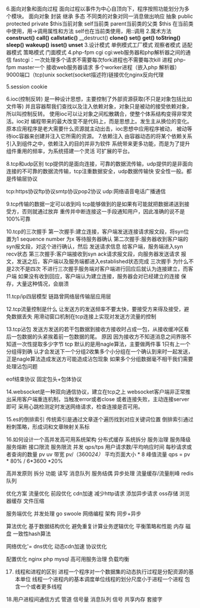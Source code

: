 6.面向对象和面向过程
面向过程以事件为中心自顶向下，程序按照功能划分为多个模块。
面向对象
封装
继承
多态 不同类的对象对同一消息做出响应
抽象
public protected  private
$this当前对象 self当前类 parent当前类的父类
$this 在当前类中使用，用->调用属性和方法
self也在当前类使用，用::调用
2.魔术方法
__construct()__ __call()__ __callstatic()__ __destruct()
__clone()__ __set()__ __get()__ __toString()__ 
__sleep()__ __wakeup()__ __isset()__ __unset__
3.设计模式
单例模式工厂模式 观察者模式 适配器模式 策略模式 门面模式
4.php-fpm cgi
cgi:web服务器和php解析器之间的通信
fastcgi：一次处理多个请求不需要每次fork进程也不需要每次kill
进程
php-fpm master一个 接收web服务器请求 多个worker进程（嵌入php
解析器）
9000端口（tcp)unix socket(socket描述符)链接优化nginx反向代理

5.session cookie

6.ioc(控制反转)
是一种设计思想，主要控制了外部资源获取(不只是对象包括比如文件等)
并且容器帮我们查找以及注入依赖对象，对象只是被动的接受依赖对象，
所以叫控制反转。
使用ioc可以让对象之间松散耦合，使整个体系结构变得非常灵活。ioc对
编程带来的最大改变不是代码上，而是思想上。发生主从换位的变化。
原本应用程序是老大需要什么资源就主动出击，ioc思想中应用程序被动，
被动等待ioc容器来创建并注入它所需的资源。
7.依赖注入
由容器动态的将某个依赖关系引入到组件之中，依赖注入的目的并非为软件
系统带来更多功能，而是为了提升组件重用的频率，为系统搭建一个灵活
可扩展的平台。

8.tcp和udp区别
tcp提供的是面向连接，可靠的数据流传输，udp提供的是非面向
连接的不可靠的数据流传输，tcp注重数据安全，udp数据传输快
安全性一般。都是传输层协议


tcp:https协议ftp协议smtp协议pop2协议
udp:网络语音电话广播通信

9.tcp传输的数据一定可以收到吗
tcp能够做到的是如果有可能就把数据递送到接受方，否则就通过放弃
重传并中断连接这一手段通知用户，因此准确的说不是100%可靠

10.tcp的三次握手
第一次握手:建立连接，客户端发送连接请求报文段，将syn位置为1
sequence number 为x 等待服务器确认
第二次握手:服务器收到客户端的syn报文段，对这个进行确认，然后
发送请求信息 给客户端，服务端进入syn recv状态
第三次握手:客户端接收到syn ack请求报文段，向服务器发送请求
报文，发送之后，客户端以及服务端都进入established状态完成
三次握手
为什么不是2次不是四次
不进行三次握手服务端对客户端进行回应后就认为连接建立，而客户端
如果没有收到回应，客户端认为建立连接，服务器会对已经建立的连接
保存，大量这种情况，会崩溃


11.tcp/ip四层模型
链路曾网络层传输层应用层

12.tcp流量控制是什么
让发送方的发送频率不要太快，要接受方来得及接受，避免数据丢失
用滑动窗口机制在tcp连接上实现对发送方流量的控制

13.tcp沾包
发送方发送的若干包数据到接收方接收时占成一包，从接收缓冲区看
后一包数据的头紧挨着前一包数据的尾。
原因 因为接收方不知道消息之间界限不知道一次性提取多少字节
tcp 默认的是用nagle算法，主要做两件事 1只有上一个分组得到确
认才会发送下一个分组2收集多个小分组在一个确认到来时一起发送，
正是nagle算法造成发送方可能造成沾包现象
如果多个分组数据毫不相干我们需要处理沾包问题

eof结束协议 固定包头+包体协议


14.websocket是一种双向通信协议，建立在tcp之上
websocket客户端非正常推出采用客户端重连机制，当触发error或者close
或者连接失败，主动连接server即可
采用心跳检测定时发送网络请求，检查连接是否可用。

15.es的倒排索引
传统索引是通过文章逐个遍历找到对应关键词位置
倒排索引通过粉刺策略，形成词和文章映射关系标 

16.如何设计一个高并发高可用系统架构
分布式缓存 系统拆分 服务治理 服务降级 服务熔断 接口限流 
服务限流
并发
qps/tps 用户请求数/平均响应时间 每秒请求或者查询的数量
pv
uv
带宽 pv/（3600*24）* 平均页面大小 * 8
峰值流量 qps = pv * 80% / 6*3600 *20%


高并发原则 
拆分 功能 读写
消息队列 服务结偶 异步处理 流量缓存/流量削峰
redis队列

优化方案 流量优化
前段优化 cdn加速 减少http请求 添加异步请求 oss存储 浏览器缓存
文件压缩

服务端优化
并发处理 go swoole 网络编程
架构 同步+异步

算法优化
基于数据结构优化
避免重复计算业务逻辑优化
平衡策略和性能 内存 磁盘
一致性hash算法

网络优化'=
dns优化 动态cdn加速 协议优化

配置优化
nginx php mysql 高可用服务治理 负载均衡

17. 线程和进程的区别
进程一个程序对一个数据集的动态执行过程是分配资源的基本单位
线程一个进程内的基本调度单位线程的划分尺度小于进程一个进程
包含一个或者更多线程

18.用户进程间通信方式
管道 信号量 消息队列 信号 共享内存 套接字





